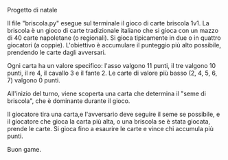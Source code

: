 Progetto di natale

Il file "briscola.py" esegue sul terminale il gioco di carte briscola 1v1.
La briscola è un gioco di carte tradizionale italiano che si gioca con un mazzo di 40 carte napoletane (o regionali). Si gioca tipicamente in due o in quattro giocatori (a coppie). L'obiettivo è accumulare il punteggio più alto possibile, prendendo le carte dagli avversari. 

Ogni carta ha un valore specifico: l'asso valgono 11 punti, il tre valgono 10 punti, il re 4, il cavallo 3 e il fante 2. Le carte di valore più basso (2, 4, 5, 6, 7) valgono 0 punti. 

All'inizio del turno, viene scoperta una carta che determina il "seme di briscola", che è dominante durante il gioco.

Il giocatore tira una carta,e l'avversario deve seguire il seme se possibile, e il giocatore che gioca la carta più alta, o una briscola se è stata giocata, prende le carte. Si gioca fino a esaurire le carte e vince chi accumula più punti.

Buon game.
